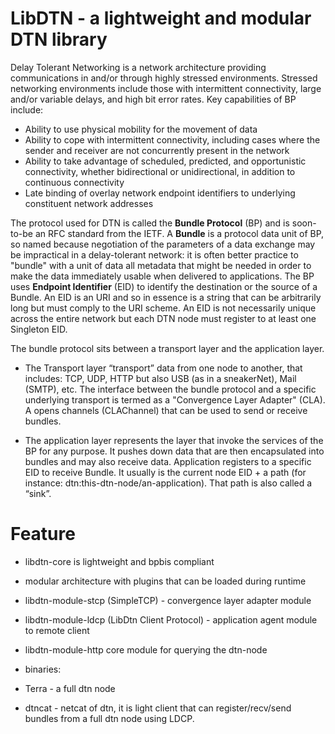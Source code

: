 # LibDTN - a lightweight and modular DTN library

Delay Tolerant Networking is a network architecture providing communications in and/or through highly stressed environments. Stressed networking environments include those with intermittent connectivity, large and/or variable delays, and high bit error rates.  Key capabilities of BP include:

* Ability to use physical mobility for the movement of data
* Ability to cope with intermittent connectivity, including cases where the sender and receiver are not concurrently present in the network
* Ability to take advantage of scheduled, predicted, and opportunistic connectivity, whether bidirectional or unidirectional, in addition to continuous connectivity
* Late binding of overlay network endpoint identifiers to underlying constituent network addresses

The protocol used for DTN is called the **Bundle Protocol** (BP) and is soon-to-be an RFC standard from the IETF. A **Bundle** is a protocol data unit of BP, so named because negotiation of the parameters of a data exchange may be impractical in a delay-tolerant network: it is often better practice to "bundle" with a unit of data all metadata that might be needed in order to make the data immediately usable when delivered to applications.  The BP uses **Endpoint Identifier** (EID) to identify the destination or the source of a Bundle. An EID is an URI and so in essence is a string that can be arbitrarily long but must comply to the URI scheme. An EID is not necessarily unique across the entire network but each DTN node must register to at least one Singleton EID. 

The bundle protocol sits between a transport layer and the application layer.

* The Transport layer “transport” data from one node to another, that includes: TCP, UDP, HTTP but also USB (as in a sneakerNet), Mail (SMTP), etc. The interface between the bundle protocol and a specific underlying transport is termed as a "Convergence Layer Adapter" (CLA). A opens channels (CLAChannel) that can be used to send or receive bundles.

* The application layer represents the layer that invoke the services of the BP for any purpose. It pushes down data that are then encapsulated into bundles and may also receive data. Application registers to a specific EID to receive Bundle. It usually is the current node EID + a path (for instance: dtn:this-dtn-node/an-application). That path is also called a “sink”.

# Feature

* libdtn-core is lightweight and bpbis compliant
* modular architecture with plugins that can be loaded during runtime
* libdtn-module-stcp (SimpleTCP) - convergence layer adapter module
* libdtn-module-ldcp (LibDtn Client Protocol) - application agent module to remote client
* libdtn-module-http core module for querying the dtn-node

* binaries:
* Terra - a full dtn node
* dtncat - netcat of dtn, it is light client that can register/recv/send bundles from a full dtn node using LDCP.






